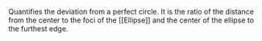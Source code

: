  Quantifies the deviation from a perfect circle. It is the ratio of the distance from the center to the foci of the [[Ellipse]] and the center of the ellipse to the furthest edge.
